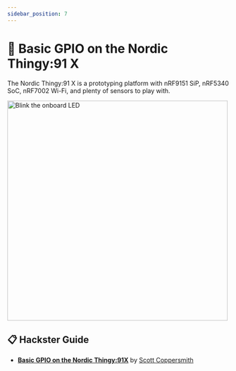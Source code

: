 ```yaml
---
sidebar_position: 7
---
```


# 📖 Basic GPIO on the Nordic Thingy:91 X

The Nordic Thingy:91 X is a prototyping platform with nRF9151 SiP, nRF5340 SoC, nRF7002 Wi-Fi, and plenty of sensors to play with.


<img src="https://hackster.imgix.net/uploads/attachments/1837905/_NorCTD2XpO.blob?auto=compress%2Cformat&w=900&h=675&fit=min" alt="Blink the onboard LED" width="500" />


## 📋 Hackster Guide
- **[Basic GPIO on the Nordic Thingy:91X](https://www.hackster.io/r-scott-coppersmith/basic-gpio-on-the-nordic-thingy-91-x-90392e)** by [Scott Coppersmith](https://www.hackster.io/r-scott-coppersmith)












